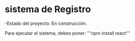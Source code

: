 <h1> sistema de Registro</h1>

-Estado del proyecto: En construcción.

Para ejecutar el sistema, debes poner:
'''npm install react'''
